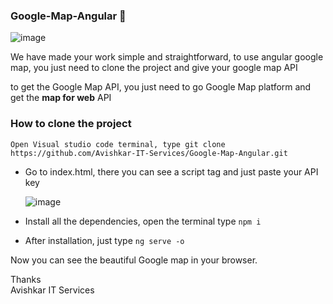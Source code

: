 ### Google-Map-Angular 🚀

![image](https://github.com/Avishkar-IT-Services/Google-Map-Angular/assets/137886016/60b40d31-7d0e-4b4c-b17f-60dff433a056)

We have made your work simple and straightforward, to use angular google map, you just need to clone the project and give your google map API 

to get the Google Map API, you just need to go Google Map platform and get the **map for web** API 

### How to clone the project 
``` Open Visual studio code terminal, type git clone https://github.com/Avishkar-IT-Services/Google-Map-Angular.git ```

- Go to index.html, there you can see a script tag and just paste your API key

  ![image](https://github.com/Avishkar-IT-Services/Google-Map-Angular/assets/137886016/c70755b5-7a8c-4353-8d72-e874f26125d8)

- Install all the dependencies, open the terminal type ``` npm i ```
- After installation, just type ``` ng serve -o ```

Now you can see the beautiful Google map in your browser.

 Thanks <br>
Avishkar IT Services








